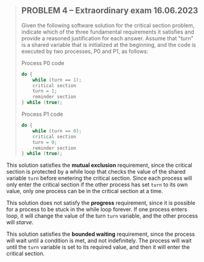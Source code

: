 > ## PROBLEM 4 – Extraordinary exam 16.06.2023
> Given the following software solution for the critical section problem, indicate which of the three fundamental
> requirements it satisfies and provide a reasoned justification for each answer. Assume that "turn" is a shared
> variable that is initialized at the beginning, and the code is executed by two processes, P0 and P1, as follows:
>
> Process P0 code
>
> ```java
> do {
>     while (turn == 1);
>     critical section
>     turn = 1;
>     reminder section
> } while (true);
> ```
>
> Process P1 code
>
> ```java
> do {
>     while (turn == 0);
>     critical section
>     turn = 0;
>     reminder section
> } while (true);
> ```

This solution satisfies the **mutual exclusion** requirement, since the critical section is
protected by a while loop that checks the value of the shared variable `turn` before enetering
the critical section. Since each process will only enter the critical section if the other process
has set `turn` to its own value, only one process can be in the critical section at a time.

This solution does not satisfy the **progress** requirement, since it is possible for a process to
be stuck in the while loop forever. If one process enters loop, it will change the value of the
turn `turn` variable, and the other process will _starve_.

This solution satisfies the **bounded waiting** requirement, since the process will wait until a
condition is met, and not indefinitely. The process will wait until the `turn` variable is set to
its required value, and then it will enter the critical section.
